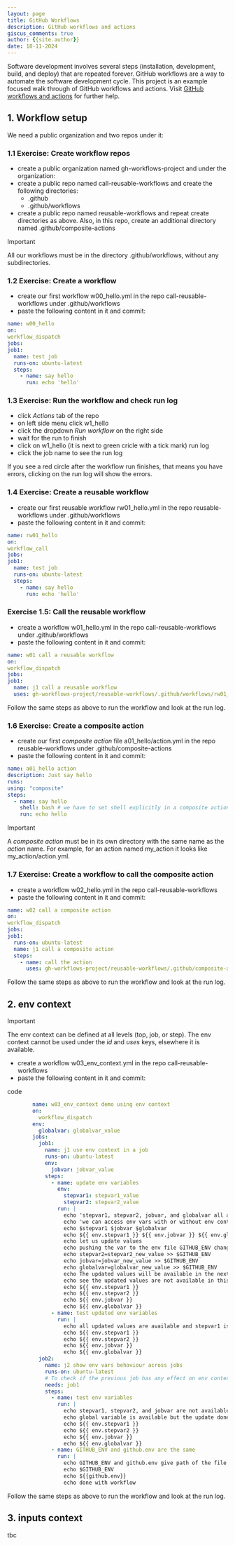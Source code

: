 ```yaml
---
layout: page
title: GitHub Workflows
description: GitHub workflows and actions
giscus_comments: true
author: {{site.author}}
date: 18-11-2024
---
```


Software development involves several steps (installation, development, build, and deploy) that are repeated forever. GitHub workflows are a way to automate the software development cycle. This project is an example focused walk through of  GitHub workflows and actions. Visit [GitHub workflows and actions](https://docs.github.com/en/actions) for further help.
  
## 1. Workflow setup

We need a public organization and two repos under it:

### 1.1 Exercise: Create workflow repos

- create a public organization named gh-workflows-project and under the organization:
- create a public repo named call-reusable-workflows and create the following directories:
  - .github
  - .github/workflows
- create a public repo named reusable-workflows and repeat create directories as above. Also, in this repo, create an additional directory named .github/composite-actions

> [!IMPORTANT]
> All our workflows must be in the directory .github/workflows, without any subdirectories.

### 1.2 Exercise: Create a workflow

- create our first workflow w00_hello.yml in the repo call-reusable-workflows under .github/workflows
- paste the following content in it and commit:

```yml
name: w00_hello
on:
workflow_dispatch
jobs:   
job1:
  name: test job
  runs-on: ubuntu-latest
  steps:
    - name: say hello
      run: echo 'hello'
```

### 1.3 Exercise: Run the workflow and check run log

- click *Actions* tab of the repo
- on left side menu click w1_hello
- click the dropdown *Run workflow* on the right side
- wait for the run to finish
- click on w1_hello (it is next to green cricle with a tick mark) run log
- click the job name to see the run log

If you see a red circle after the workflow run finishes, that means you have errors, clicking on the run log will show the errors.

### 1.4 Exercise: Create a reusable workflow

- create our first reusable workflow rw01_hello.yml in the repo reusable-workflows under .github/workflows
- paste the following content in it and commit:

```yml
name: rw01_hello
on:
workflow_call
jobs:   
job1:
  name: test job
  runs-on: ubuntu-latest
  steps:
    - name: say hello
      run: echo 'hello'
```

### Exercise 1.5: Call the reusable workflow

- create a workflow w01_hello.yml in the repo call-reusable-workflows under .github/workflows
- paste the following content in it and commit:

```yml
name: w01 call a reusable workflow 
on:
workflow_dispatch
jobs:   
job1:
  name: j1 call a reusable workflow
  uses: gh-workflows-project/reusable-workflows/.github/workflows/rw01_hello.yml@main
```

Follow the same steps as above to run the workflow and look at the run log. 

### 1.6 Exercise: Create a composite action

- create our first *composite action* file a01_hello/action.yml in the repo reusable-workflows under .github/composite-actions
- paste the following content in it and commit:

```yml
name: a01_hello action
description: Just say hello
runs:
using: "composite"
steps:
  - name: say hello
    shell: bash # we have to set shell explicitly in a composite action
    run: echo hello
```

> [!IMPORTANT]
> A *composite action* must be in its own directory with the same name as the *action* name. For example, for an action named my_action it looks like my_action/action.yml.

### 1.7 Exercise: Create a workflow to call the composite action

- create a workflow w02_hello.yml in the repo call-reusable-workflows
- paste the following content in it and commit:

```yml
name: w02 call a composite action
on:
workflow_dispatch
jobs:   
job1:
  runs-on: ubuntu-latest
  name: j1 call a composite action
  steps:
    - name: call the action
      uses: gh-workflows-project/reusable-workflows/.github/composite-actions/a01_hello@main
```

Follow the same steps as above to run the workflow and look at the run log. 

## 2. env context

> [!IMPORTANT]
> The env context can be defined at all levels (top, job, or step).
> The env context cannot be used under the *id* and *uses* keys, elsewhere it is available.

- create a workflow w03_env_context.yml in the repo call-reusable-workflows
- paste the following content in it and commit:

<detail>
<summary>code</summary>
  
```yaml
        name: w03_env_context demo using env context
        on:
          workflow_dispatch
        env:  
          globalvar: globalvar_value
        jobs:
          job1:
            name: j1 use env context in a job
            runs-on: ubuntu-latest
            env: 
              jobvar: jobvar_value
            steps:
              - name: update env variables
                env: 
                  stepvar1: stepvar1_value
                  stepvar2: stepvar2_value
                run: |
                  echo 'stepvar1, stepvar2, jobvar, and globalvar all are available in this step'
                  echo 'we can access env vars with or without env context prefix:'
                  echo $stepvar1 $jobvar $globalvar 
                  echo ${{ env.stepvar1 }} ${{ env.jobvar }} ${{ env.globalvar }}
                  echo let us update values
                  echo pushing the var to the env file GITHUB_ENV changes the scope from step to job level
                  echo stepvar2=stepvar2_new_value >> $GITHUB_ENV
                  echo jobvar=jobvar_new_value >> $GITHUB_ENV
                  echo globalvar=globalvar_new_value >> $GITHUB_ENV 
                  echo The updated values will be available in the next step, not this step.
                  echo see the updated values are not available in this step:
                  echo ${{ env.stepvar1 }} 
                  echo ${{ env.stepvar2 }} 
                  echo ${{ env.jobvar }} 
                  echo ${{ env.globalvar }}            
              - name: test updated env variables 
                run: |
                  echo all updated values are available and stepvar1 is not available here
                  echo ${{ env.stepvar1 }} 
                  echo ${{ env.stepvar2 }} 
                  echo ${{ env.jobvar }} 
                  echo ${{ env.globalvar }}  
          job2:
            name: j2 show env vars behaviour across jobs
            runs-on: ubuntu-latest
            # To check if the previous job has any effect on env context, we want job1 to finish before we start this job
            needs: job1
            steps:
              - name: test env variables
                run: |
                  echo stepvar1, stepvar2, and jobvar are not available acrosss jobs because each job executes with its own env context
                  echo global variable is available but the update done in another job will not affect it.
                  echo ${{ env.stepvar1 }} 
                  echo ${{ env.stepvar2 }} 
                  echo ${{ env.jobvar }} 
                  echo ${{ env.globalvar }} 
              - name: GITHUB_ENV and github.env are the same
                run: |
                  echo GITHUB_ENV and github.env give path of the file that stores env variables, this path is unique for each step
                  echo $GITHUB_ENV 
                  echo ${{github.env}} 
                  echo done with workflow 
```
</detail>

Follow the same steps as above to run the workflow and look at the run log. 

## 3. inputs context

tbc

